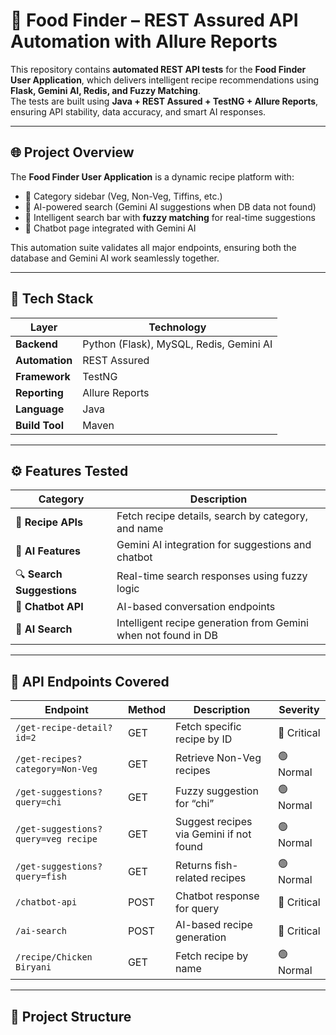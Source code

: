 # 🍲 Food Finder – REST Assured API Automation with Allure Reports

This repository contains **automated REST API tests** for the **Food Finder User Application**, which delivers intelligent recipe recommendations using **Flask, Gemini AI, Redis, and Fuzzy Matching**.  
The tests are built using **Java + REST Assured + TestNG + Allure Reports**, ensuring API stability, data accuracy, and smart AI responses.

---

## 🌐 Project Overview

The **Food Finder User Application** is a dynamic recipe platform with:
- 🥗 Category sidebar (Veg, Non-Veg, Tiffins, etc.)
- 🧠 AI-powered search (Gemini AI suggestions when DB data not found)
- 🔎 Intelligent search bar with **fuzzy matching** for real-time suggestions
- 💬 Chatbot page integrated with Gemini AI

This automation suite validates all major endpoints, ensuring both the database and Gemini AI work seamlessly together.

---

## 🧠 Tech Stack

| Layer | Technology |
|--------|-------------|
| **Backend** | Python (Flask), MySQL, Redis, Gemini AI |
| **Automation** | REST Assured |
| **Framework** | TestNG |
| **Reporting** | Allure Reports |
| **Language** | Java |
| **Build Tool** | Maven |

---

## ⚙️ Features Tested

| Category | Description |
|-----------|-------------|
| 🍛 **Recipe APIs** | Fetch recipe details, search by category, and name |
| 🧠 **AI Features** | Gemini AI integration for suggestions and chatbot |
| 🔍 **Search Suggestions** | Real-time search responses using fuzzy logic |
| 💬 **Chatbot API** | AI-based conversation endpoints |
| 🧾 **AI Search** | Intelligent recipe generation from Gemini when not found in DB |

---

## 🧪 API Endpoints Covered

| Endpoint | Method | Description | Severity |
|-----------|---------|-------------|-----------|
| `/get-recipe-detail?id=2` | GET | Fetch specific recipe by ID | 🔴 Critical |
| `/get-recipes?category=Non-Veg` | GET | Retrieve Non-Veg recipes | 🟢 Normal |
| `/get-suggestions?query=chi` | GET | Fuzzy suggestion for “chi” | 🟢 Normal |
| `/get-suggestions?query=veg recipe` | GET | Suggest recipes via Gemini if not found | 🟢 Normal |
| `/get-suggestions?query=fish` | GET | Returns fish-related recipes | 🟢 Normal |
| `/chatbot-api` | POST | Chatbot response for query | 🔴 Critical |
| `/ai-search` | POST | AI-based recipe generation | 🔴 Critical |
| `/recipe/Chicken Biryani` | GET | Fetch recipe by name | 🟢 Normal |

---

## 🧱 Project Structure

